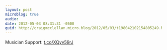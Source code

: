 ```yaml
---
layout: post
microblog: true
audio: 
date: 2012-05-03 08:31:31 -0500
guid: http://craigmcclellan.micro.blog/2012/05/03/t198042102154805249.html
---
```

Musician Support: [t.co/XQyv59rJ](http://t.co/XQyv59rJ)
